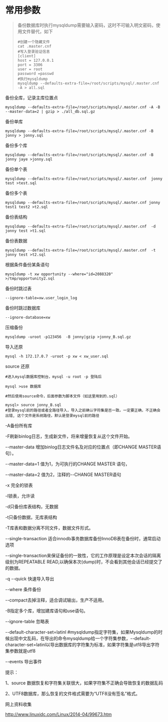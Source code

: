 # 常用参数

> 备份数据库时执行mysqldump需要输入密码，这时不可输入明文密码，使用文件替代，如下
>
> ```shell
> #创建一个隐藏文件
> cat .master.cnf
> #写入登录验证信息
> [client]
> host = 127.0.0.1
> port = 3306
> user = root
> password =passwd
> #执行mysqldump
> mysqldump --defaults-extra-file=/root/scripts/mysql/.master.cnf -A > all.sql
> ```

备份全库，记录主库位置点

```shell
mysqldump --defaults-extra-file=/root/scripts/mysql/.master.cnf -A -B --master-data=2 | gzip > ./all_db.sql.gz
```

备份单库

```shell
mysqldump --defaults-extra-file=/root/scripts/mysql/.master.cnf -B jonny > jonny.sql
```

备份多个库

```shell
mysqldump --defaults-extra-file=/root/scripts/mysql/.master.cnf -B jonny jaye >jonny.sql
```

备份单个表

```shell
mysqldump --defaults-extra-file=/root/scripts/mysql/.master.cnf  jonny test >test.sql
```

备份多个表

```shell
mysqldump --defaults-extra-file=/root/scripts/mysql/.master.cnf jonny test1 test2 >t2.sql
```

备份表结构

```shell
mysqldump --defaults-extra-file=/root/scripts/mysql/.master.cnf  -d jonny test >t1.sql
```

备份表数据

```shell
mysqldump --defaults-extra-file=/root/scripts/mysql/.master.cnf  -t jonny test >t2.sql
```

根据条件备份某条语句

```shell
mysqldump -t xw opportunity --where="id=2088320" >/tmp/opportunity2.sql
```

备份时跳过表

```shell
--ignore-table=xw.user_login_log
```

备份时跳过数据库

```shell
--ignore-database=xw
```

压缩备份

```shell
mysqldump -uroot -p123456  -B jonny|gzip >jonny_B.sql.gz
```

导入还原

```shell
mysql -h 172.17.0.7 -uroot -p xw < xw_user.sql
```

source 还原

```shell
#进入mysql数据库控制台，mysql -u root -p 登陆后

mysql >use 数据库

#然后使用source命令，后面参数为脚本文件（如这里用到的.sql）

mysql> source jonny_B.sql 
#登录mysql前的路径或者全路径导入，导入之前确认字符集是否一致。一定要正确，不正确会出错, 这个文件是系统路径，默认是登录mysql前的路径

```

-A备份所有库

-F刷新binlog日志，生成新文件，将来增量恢复从这个文件开始。

--master-data 增加binlog日志文件名及对应的位置点（即CHANGE MASTER语句）。

--master-data=1 值为1，为可执行的CHANGE MASTER 语句，

--master-data=2 值为2，注释的--CHANGE MASTER语句

-x 完全的锁表

-l锁表，允许读

-d只备份库表结构，无数据

-t只备份数据，无库表结构

-T库表和数据分离不同文件，数据文件形式。

--single-transaction 适合innodb事务数据库备份InnoDB表在备份时，通常启动选项

--single-transaction来保证备份的一致性，它的工作原理是设定本次会话的隔离级别为REPEATABLE READ,以确保本次(dump)时，不会看到其他会话已经提交了的数据。

-q --quick 快速导入导出

--where 条件备份

--compact去掉注释，适合调试输出，生产不适用。

-B指定多个库，增加建库语句和use语句。

--ignore-table 忽略表

--default-character-set=latinl   #mysqldump指定字符集，如果Mysqldump的时候出现中文乱码，在导出的命令mysqldump给一个字符集参数，--default-character-set=latinl以导出数据库的字符集为标准，如果字符集是utf8导出字符集参数就是utf8

--events  导出事件



提示：

1、source 数据恢复和字符集关联很大，如果字符集不正确会导致恢复的数据乱码

2、UTF8数据库，那么恢复的文件格式需要为“UTF8没有签名”格式。

网上资料收集

http://www.linuxidc.com/Linux/2014-04/99673.htm